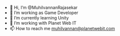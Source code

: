 - 👋 Hi, I’m @MuhilvannanRajasekar
- 👀 I’m working as Game Developer
- 🌱 I’m currently learning Unity
- 💞️ I’m working with Planet Web IT
- 📫 How to reach me muhilvannan@planetwebit.com

<!---
MR-PWI/MR-PWI is a ✨ special ✨ repository because its `README.md` (this file) appears on your GitHub profile.
You can click the Preview link to take a look at your changes.
--->
